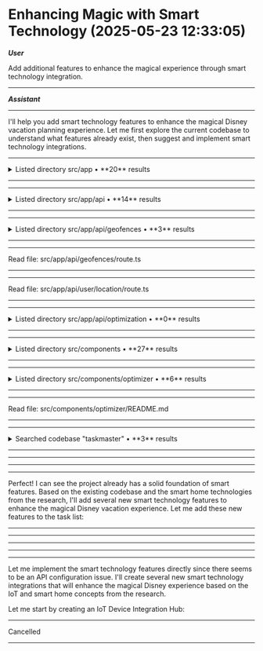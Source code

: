 <!-- Generated by SpecStory -->

# Enhancing Magic with Smart Technology (2025-05-23 12:33:05)

_**User**_

Add additional features to enhance the magical experience through smart technology integration. 

---

_**Assistant**_



---

I'll help you add smart technology features to enhance the magical Disney vacation planning experience. Let me first explore the current codebase to understand what features already exist, then suggest and implement smart technology integrations.

---

<details>
            <summary>Listed directory src/app • **20** results</summary>
        
| Name |
|-------|
| 📁 `api` |
| 📄 `globals.css` |
| 📁 `about` |
| 📄 `page.tsx` |
| 📁 `weather-example` |
| 📄 `layout.tsx` |
| 📄 `global-error.tsx` |
| 📁 `shared-itinerary` |
| 📁 `budget` |
| 📁 `dashboard` |
| 📄 `not-found.tsx` |
| 📁 `annual-passes` |
| 📁 `tips-tricks` |
| 📁 `map` |
| 📁 `contact` |
| 📁 `examples` |
| 📄 `error.tsx` |
| 📁 `faq` |
| 📁 `(auth)` |
| 📄 `favicon.ico` |

</details>

---



---

<details>
            <summary>Listed directory src/app/api • **14** results</summary>
        
| Name |
|-------|
| 📁 `geofences` |
| 📁 `vacations` |
| 📁 `itinerary` |
| 📄 `config.ts` |
| 📁 `user` |
| 📁 `example` |
| 📁 `maps` |
| 📁 `auth` |
| 📁 `historical` |
| 📁 `genie` |
| 📁 `virtualqueues` |
| 📁 `attractions` |
| 📁 `parks` |
| 📁 `optimization` |

</details>

---



---

<details>
            <summary>Listed directory src/app/api/geofences • **3** results</summary>
        
| Name |
|-------|
| 📁 `alerts` |
| 📁 `[geofenceId]` |
| 📄 `route.ts` |

</details>

---



---

Read file: src/app/api/geofences/route.ts

---



---

Read file: src/app/api/user/location/route.ts

---



---

<details>
            <summary>Listed directory src/app/api/optimization • **0** results</summary>
        
No results found
</details>

---



---

<details>
            <summary>Listed directory src/components • **27** results</summary>
        
| Name |
|-------|
| 📁 `photos` |
| 📁 `budget` |
| 📁 `safety` |
| 📁 `dashboard` |
| 📁 `maps` |
| 📁 `group` |
| 📁 `parks` |
| 📁 `magicui` |
| 📁 `dining` |
| 📁 `about` |
| 📁 `three` |
| 📁 `ui` |
| 📁 `shared` |
| 📁 `optimizer` |
| 📁 `planning` |
| 📁 `attractions` |
| 📁 `weather` |
| 📁 `itinerary` |
| 📁 `events` |
| 📁 `disneysprings` |
| 📁 `charts` |
| 📁 `examples` |
| 📁 `auth` |
| 📁 `resorts` |
| 📁 `wallet` |
| 📁 `calendar` |
| 📁 `theme-provider` |

</details>

---



---

<details>
            <summary>Listed directory src/components/optimizer • **6** results</summary>
        
| Name |
|-------|
| 📁 `recommendation-engine` |
| 📄 `adaptive-itinerary.tsx` |
| 📄 `planner-chat.tsx` |
| 📄 `preference-learner.tsx` |
| 📄 `README.md` |
| 📄 `index.tsx` |

</details>

---



---

Read file: src/components/optimizer/README.md

---



---

<details>
            <summary>Searched codebase "taskmaster" • **3** results</summary>
        
| File |
|------|
| `undefined` |
| `undefined` |
| `undefined` |

</details>

---



---



---



---

Perfect! I can see the project already has a solid foundation of smart features. Based on the existing codebase and the smart home technologies from the research, I'll add several new smart technology features to enhance the magical Disney vacation experience. Let me add these new features to the task list:

---



---



---



---



---

Let me implement the smart technology features directly since there seems to be an API configuration issue. I'll create several new smart technology integrations that will enhance the magical Disney experience based on the IoT and smart home concepts from the research.

Let me start by creating an IoT Device Integration Hub:

---

Cancelled

---

